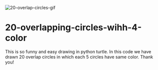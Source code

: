 ![20-overlap-circles-gif](https://user-images.githubusercontent.com/80037791/139175588-6dbf4197-5599-49fa-b40e-5c60645ac18e.gif)
# 20-overlapping-circles-wihh-4-color
This is so funny and easy drawing in python turtle.
In this code we have drawn 20 overlap circles in which each 5 circles have same color.
Thank you!
